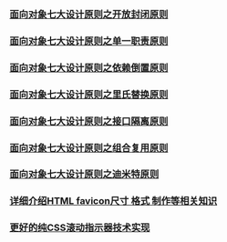 ### [面向对象七大设计原则之开放封闭原则](https://blog.csdn.net/nanyupeng/article/details/125680281)

### [面向对象七大设计原则之单一职责原则](https://blog.csdn.net/nanyupeng/article/details/125680185)

### [面向对象七大设计原则之依赖倒置原则](https://blog.csdn.net/nanyupeng/article/details/125680346)

### [面向对象七大设计原则之里氏替换原则](https://blog.csdn.net/nanyupeng/article/details/125680402)

### [面向对象七大设计原则之接口隔离原则](https://blog.csdn.net/nanyupeng/article/details/125680483)

### [面向对象七大设计原则之组合复用原则](https://blog.csdn.net/nanyupeng/article/details/125680516)

### [面向对象七大设计原则之迪米特原则](https://blog.csdn.net/nanyupeng/article/details/125680543)

### [详细介绍HTML favicon尺寸 格式 制作等相关知识](https://www.zhangxinxu.com/wordpress/2019/06/html-favicon-size-ico-generator/)

### [更好的纯CSS滚动指示器技术实现](https://www.zhangxinxu.com/wordpress/2019/06/better-css-scroll-indicator/)
